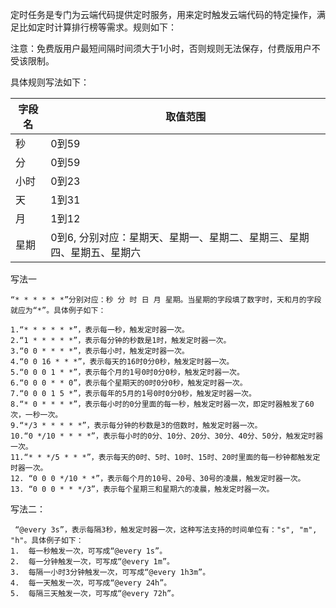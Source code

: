 定时任务是专门为云端代码提供定时服务，用来定时触发云端代码的特定操作，满足比如定时计算排行榜等需求。规则如下：

注意：免费版用户最短间隔时间须大于1小时，否则规则无法保存，付费版用户不受该限制。

具体规则写法如下：

| 字段名 | 取值范围 |
| --- | --- |
| 秒 | 0到59 |
| 分 | 0到59 |
| 小时 | 0到23 |
| 天 | 1到31 |
| 月 | 1到12 |
| 星期 | 0到6, 分别对应：星期天、星期一、星期二、星期三、星期四、星期五、星期六|

写法一

```
“* * * * * *”分别对应：秒 分 时 日 月 星期。当星期的字段填了数字时，天和月的字段就应为“*”。具体例子如下：

1.“* * * * * *”，表示每一秒，触发定时器一次。
2.“1 * * * * *”，表示每分钟的秒数是1时，触发定时器一次。
3.“0 0 * * * *”，表示每小时，触发定时器一次。
4.“0 0 16 * * *”，表示每天的16时0分0秒，触发定时器一次。
5.“0 0 0 1 * *”，表示每个月的1号0时0分0秒，触发定时器一次。
6.“0 0 0 * * 0”，表示每个星期天的0时0分0秒，触发定时器一次。
7.“0 0 0 1 5 *”，表示每年的5月的1号0时0分0秒，触发定时器一次。
8.“* 0 * * * *”，表示每小时的0分里面的每一秒，触发定时器一次，即定时器触发了60次，一秒一次。
9.“*/3 * * * * *”，表示每分钟的秒数是3的倍数时，触发定时器一次。
10.“0 */10 * * * *”，表示每小时的0分、10分、20分、30分、40分、50分，触发定时器一次。
11.“* * */5 * * *”，表示每天的0时、5时、10时、15时、20时里面的每一秒钟都触发定时器一次。
12. “0 0 0 */10 * *”，表示每个月的10号、20号、30号的凌晨，触发定时器一次。
13. “0 0 0 * * */3”，表示每个星期三和星期六的凌晨，触发定时器一次。
```

写法二：

```
 “@every 3s”，表示每隔3秒，触发定时器一次，这种写法支持的时间单位有："s", "m", "h"。具体例子如下：
1.	每一秒触发一次，可写成“@every 1s”。
2.	每一分钟触发一次，可写成“@every 1m”。
3.	每隔一小时3分钟触发一次，可写成“@every 1h3m”。
4.	每一天触发一次，可写成“@every 24h”。
5.	每隔三天触发一次，可写成“@every 72h”。
```






